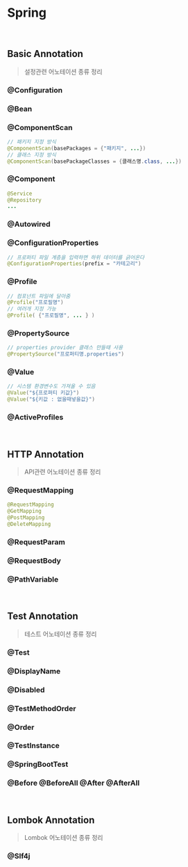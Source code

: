 # Spring

<br>

## Basic Annotation
> 설정관련 어노테이션 종류 정리

### @Configuration

### @Bean

### @ComponentScan

```java
// 패키지 지정 방식
@ComponentScan(basePackages = {"패키지", ...})
// 클래스 지정 방식
@ComponentScan(basePackageClasses = {클래스명.class, ...})
```

### @Component

```java
@Service
@Repository
...
```

### @Autowired

### @ConfigurationProperties

```java
// 프로퍼티 파일 계층을 입력하면 하위 데이터를 긁어온다
@ConfigurationProperties(prefix = "카테고리")
```

### @Profile

```java
// 컴포넌트 파일에 달아줌
@Profile("프로필명")
// 여러개 지정 가능
@Profile( {"프로필명", ... } )
```

### @PropertySource

```java
// properties provider 클래스 만들때 사용
@PropertySource("프로퍼티명.properties")
```

### @Value

```java
// 시스템 환경변수도 가져올 수 있음
@Value("${프로퍼티 키값}")
@Value("${키값 : 없을때넣을값}")
```

### @ActiveProfiles


<br>

## HTTP Annotation
> API관련 어노테이션 종류 정리

### @RequestMapping

```java
@RequestMapping
@GetMapping
@PostMapping
@DeleteMapping
```

### @RequestParam

### @RequestBody

### @PathVariable



<br>

## Test Annotation
> 테스트 어노테이션 종류 정리

### @Test

### @DisplayName

### @Disabled

### @TestMethodOrder

### @Order

### @TestInstance

### @SpringBootTest

### @Before @BeforeAll @After @AfterAll

<br>

## Lombok Annotation
> Lombok 어노테이션 종류 정리

### @Slf4j